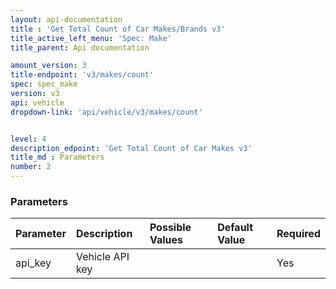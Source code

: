 ```yaml
---
layout: api-documentation
title : 'Get Total Count of Car Makes/Brands v3'
title_active_left_menu: 'Spec: Make'
title_parent: Api documentation

amount_version: 3
title-endpoint: 'v3/makes/count'
spec: spec_make
version: v3
api: vehicle
dropdown-link: 'api/vehicle/v3/makes/count'


level: 4
description_edpoint: 'Get Total Count of Car Makes v3'
title_md : Parameters
number: 2
---
```


### Parameters

| Parameter  | Description                           | Possible Values   | Default Value | Required |
|:-----------|:--------------------------------------|:----------------- |:------------- |:-------- |
| api_key    | Vehicle API key                       |                   |               | Yes      |
